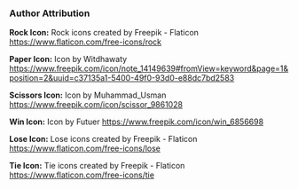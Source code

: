 ### Author Attribution
**Rock Icon:** Rock icons created by Freepik - Flaticon https://www.flaticon.com/free-icons/rock

**Paper Icon:** Icon by Witdhawaty https://www.freepik.com/icon/note_14149639#fromView=keyword&page=1&position=2&uuid=c37135a1-5400-49f0-93d0-e88dc7bd2583

**Scissors Icon:** Icon by Muhammad_Usman https://www.freepik.com/icon/scissor_9861028 

**Win Icon:** Icon by Futuer https://www.freepik.com/icon/win_6856698

**Lose Icon:** Lose icons created by Freepik - Flaticon https://www.flaticon.com/free-icons/lose

**Tie Icon:** Tie icons created by Freepik - Flaticon https://www.flaticon.com/free-icons/tie